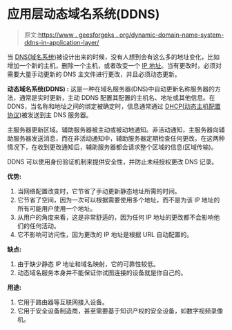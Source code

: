 # 应用层动态域名系统(DDNS)

> 原文:[https://www . geesforgeks . org/dynamic-domain-name-system-ddns-in-application-layer/](https://www.geeksforgeeks.org/dynamic-domain-name-system-ddns-in-application-layer/)

当 [DNS(域名系统)](https://www.geeksforgeeks.org/domain-name-server-dns-in-application-layer/)被设计出来的时候，没有人想到会有这么多的地址变化，比如增加一个新的主机，删除一个主机，或者改变一个 [IP 地址](https://www.geeksforgeeks.org/introduction-of-classful-ip-addressing/)。当有更改时，必须对需要大量手动更新的 DNS 主文件进行更改，并且必须动态更新。

**动态域名系统(DDNS) :**
这是一种在域名服务器(DNS)中自动更新名称服务器的方法，通常是实时更新，主动 DDNS 配置其配置的主机名、地址或其他信息。在 DDNS，当名称和地址之间的绑定被确定时，信息通常通过 [DHCP(动态主机配置协议)](https://www.geeksforgeeks.org/dynamic-host-configuration-protocol-dhcp/)被发送到主 DNS 服务器。

主服务器更新区域。辅助服务器被主动或被动地通知。非活动通知，主服务器向辅助服务器发送消息，而在非活动通知中，辅助服务器定期检查任何更改。在这两种情况下，在收到更改通知后，辅助服务器都会请求整个区域的信息(区域传输)。

DDNS 可以使用身份验证机制来提供安全性，并防止未经授权更改 DNS 记录。

**优势:**

1.  当网络配置改变时，它节省了手动更新静态地址所需的时间。
2.  它节省了空间，因为一次可以根据需要使用多个地址，而不是为该 IP 地址的所有可能用户使用一个地址。
3.  从用户的角度来看，这是非常舒适的，因为任何 IP 地址的更改都不会影响他们的任何活动。
4.  它不影响可访问性，因为更改的 IP 地址是根据 URL 自动配置的。

**缺点:**

1.  由于缺少静态 IP 地址和域名映射，它的可靠性较低。
2.  动态域名服务本身并不能保证你试图连接的设备就是你自己的。

**用途:**

1.  它用于路由器等互联网接入设备。
2.  它用于安全设备制造商，甚至需要基于知识产权的安全设备，如数字视频录像机。